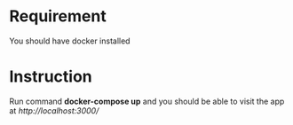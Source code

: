 <h1>Requirement</h1>
<p>You should have docker installed</p>
<h1>Instruction</h1>
<p>
  Run command <strong>docker-compose up</strong> and you should be able to visit
  the app at <i>http://localhost:3000/</i>
</p>
